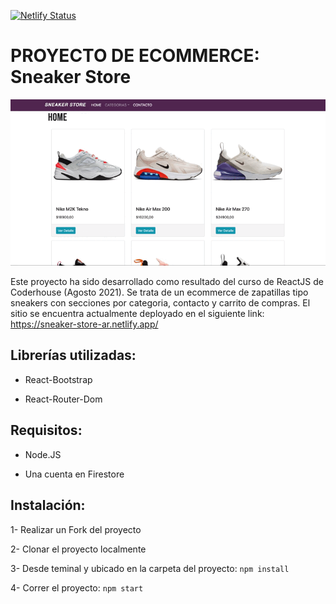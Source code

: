 [![Netlify Status](https://api.netlify.com/api/v1/badges/8a14d308-8b41-4fda-929c-1c5c90671459/deploy-status)](https://app.netlify.com/sites/sneaker-store-ar/deploys)

# PROYECTO DE ECOMMERCE: Sneaker Store


![image](./Sneaker.gif)

Este proyecto ha sido desarrollado como resultado del curso de ReactJS de Coderhouse (Agosto 2021).
Se trata de un ecommerce de zapatillas tipo sneakers con secciones por categoria, contacto y carrito de compras.
El sitio se encuentra actualmente deployado en el siguiente link: 
https://sneaker-store-ar.netlify.app/


## Librerías utilizadas:

- React-Bootstrap

- React-Router-Dom

## Requisitos:

- Node.JS

- Una cuenta en Firestore

## Instalación:

1- Realizar un Fork del proyecto

2- Clonar el proyecto localmente

3- Desde teminal y ubicado en la carpeta del proyecto: `npm install`

4- Correr el proyecto: `npm start`

